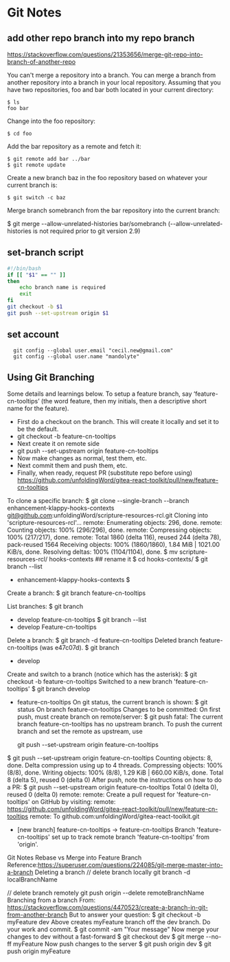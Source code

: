 # Git Notes

## add other repo branch into my repo branch

https://stackoverflow.com/questions/21353656/merge-git-repo-into-branch-of-another-repo

You can't merge a repository into a branch. You can merge a branch from another repository into a branch in your local repository. Assuming that you have two repositories, foo and bar both located in your current directory:

```
$ ls
foo bar
```

Change into the foo repository:
```
$ cd foo
```

Add the bar repository as a remote and fetch it:

```
$ git remote add bar ../bar
$ git remote update
```


Create a new branch baz in the foo repository based on whatever your current branch is:

```
$ git switch -c baz
```

Merge branch somebranch from the bar repository into the current branch:

$ git merge --allow-unrelated-histories bar/somebranch
(--allow-unrelated-histories is not required prior to git version 2.9)


## set-branch script

```sh
#!/bin/bash
if [[ "$1" == "" ]]
then
	echo branch name is required
	exit
fi
git checkout -b $1
git push --set-upstream origin $1

```

## set account

```
  git config --global user.email "cecil.new@gmail.com"
  git config --global user.name "mandolyte"
```


## Using Git Branching
Some details and learnings below. To setup a feature branch, say ‘feature-cn-tooltips’ (the word feature, then my initials, then a descriptive short name for the feature).
- First do a checkout on the branch. This will create it locally and set it to be the default.
- git checkout -b feature-cn-tooltips
- Next create it on remote side
- git push --set-upstream origin feature-cn-tooltips
- Now make changes as normal, test them, etc.
- Next commit them and push them, etc.
- Finally, when ready, request PR (substitute repo before using)
https://github.com/unfoldingWord/gitea-react-toolkit/pull/new/feature-cn-tooltips

To clone a specific branch:
$ git clone --single-branch --branch enhancement-klappy-hooks-contexts git@github.com:unfoldingWord/scripture-resources-rcl.git
Cloning into 'scripture-resources-rcl'...
remote: Enumerating objects: 296, done.
remote: Counting objects: 100% (296/296), done.
remote: Compressing objects: 100% (217/217), done.
remote: Total 1860 (delta 116), reused 244 (delta 78), pack-reused 1564
Receiving objects: 100% (1860/1860), 1.84 MiB | 1021.00 KiB/s, done.
Resolving deltas: 100% (1104/1104), done.
$ mv scripture-resources-rcl/ hooks-contexts ## rename it
$ cd hooks-contexts/
$ git branch --list
* enhancement-klappy-hooks-contexts
$



Create a branch:
$ git branch feature-cn-tooltips

List branches:
$ git branch
* develop
  feature-cn-tooltips
$ git branch --list
* develop
  Feature-cn-tooltips

Delete a branch:
$ git branch -d feature-cn-tooltips
Deleted branch feature-cn-tooltips (was e47c07d).
$ git branch
* develop

Create and switch to a branch (notice which has the asterisk):
$ git checkout -b feature-cn-tooltips
Switched to a new branch 'feature-cn-tooltips'
$ git branch
  develop
* feature-cn-tooltips
On git status, the current branch is shown:
$ git status
On branch feature-cn-tooltips
Changes to be committed:
On first push, must create branch on remote/server:
$ git push
fatal: The current branch feature-cn-tooltips has no upstream branch.
To push the current branch and set the remote as upstream, use      

    git push --set-upstream origin feature-cn-tooltips

$ git push --set-upstream origin feature-cn-tooltips
Counting objects: 8, done.
Delta compression using up to 4 threads.
Compressing objects: 100% (8/8), done.
Writing objects: 100% (8/8), 1.29 KiB | 660.00 KiB/s, done.
Total 8 (delta 5), reused 0 (delta 0)
After push, note the instructions on how to do a PR:
$ git push --set-upstream origin feature-cn-tooltips
Total 0 (delta 0), reused 0 (delta 0)
remote: 
remote: Create a pull request for 'feature-cn-tooltips' on GitHub by visiting:
remote:      https://github.com/unfoldingWord/gitea-react-toolkit/pull/new/feature-cn-tooltips
remote:
To github.com:unfoldingWord/gitea-react-toolkit.git
 * [new branch]      feature-cn-tooltips -> feature-cn-tooltips
Branch 'feature-cn-tooltips' set up to track remote branch 'feature-cn-tooltips' from 'origin'.

Git Notes
Rebase vs Merge into Feature Branch
Reference:https://superuser.com/questions/224085/git-merge-master-into-a-branch
Deleting a branch
// delete branch locally
git branch -d localBranchName

// delete branch remotely
git push origin --delete remoteBranchName
Branching from a branch
From: https://stackoverflow.com/questions/4470523/create-a-branch-in-git-from-another-branch
But to answer your question:
$ git checkout -b myFeature dev
Above creates myFeature branch off the dev branch. Do your work and commit.
$ git commit -am "Your message"
Now merge your changes to dev without a fast-forward
$ git checkout dev 
$ git merge --no-ff myFeature
Now push changes to the server
$ git push origin dev 
$ git push origin myFeature


